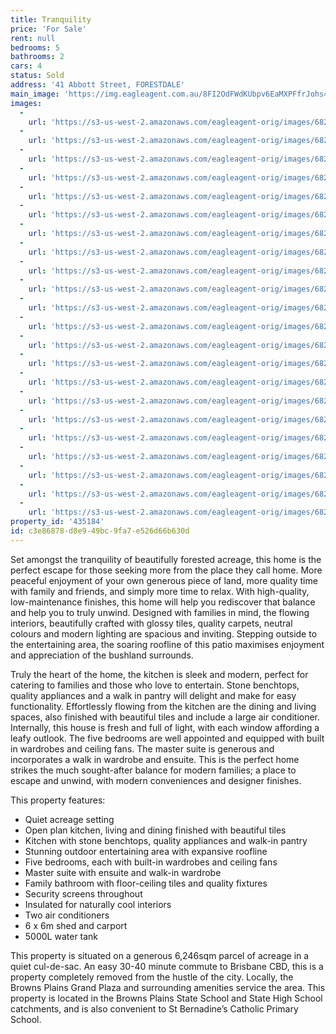 ```yaml
---
title: Tranquility
price: 'For Sale'
rent: null
bedrooms: 5
bathrooms: 2
cars: 4
status: Sold
address: '41 Abbott Street, FORESTDALE'
main_image: 'https://img.eagleagent.com.au/8FI2OdFWdKUbpv6EaMXPFfrJohs=/1280x854/smart/https://s3-us-west-2.amazonaws.com/eagleagent-orig/images/6821436/126346730-image-M.jpg'
images:
  -
    url: 'https://s3-us-west-2.amazonaws.com/eagleagent-orig/images/6821457/126346730-image-V.jpg'
  -
    url: 'https://s3-us-west-2.amazonaws.com/eagleagent-orig/images/6821456/126346730-image-U.jpg'
  -
    url: 'https://s3-us-west-2.amazonaws.com/eagleagent-orig/images/6821455/126346730-image-T.jpg'
  -
    url: 'https://s3-us-west-2.amazonaws.com/eagleagent-orig/images/6821454/126346730-image-S.jpg'
  -
    url: 'https://s3-us-west-2.amazonaws.com/eagleagent-orig/images/6821453/126346730-image-R.jpg'
  -
    url: 'https://s3-us-west-2.amazonaws.com/eagleagent-orig/images/6821452/126346730-image-Q.jpg'
  -
    url: 'https://s3-us-west-2.amazonaws.com/eagleagent-orig/images/6821451/126346730-image-P.jpg'
  -
    url: 'https://s3-us-west-2.amazonaws.com/eagleagent-orig/images/6821450/126346730-image-O.jpg'
  -
    url: 'https://s3-us-west-2.amazonaws.com/eagleagent-orig/images/6821449/126346730-image-N.jpg'
  -
    url: 'https://s3-us-west-2.amazonaws.com/eagleagent-orig/images/6821448/126346730-image-L.jpg'
  -
    url: 'https://s3-us-west-2.amazonaws.com/eagleagent-orig/images/6821447/126346730-image-K.jpg'
  -
    url: 'https://s3-us-west-2.amazonaws.com/eagleagent-orig/images/6821446/126346730-image-J.jpg'
  -
    url: 'https://s3-us-west-2.amazonaws.com/eagleagent-orig/images/6821445/126346730-image-I.jpg'
  -
    url: 'https://s3-us-west-2.amazonaws.com/eagleagent-orig/images/6821444/126346730-image-H.jpg'
  -
    url: 'https://s3-us-west-2.amazonaws.com/eagleagent-orig/images/6821443/126346730-image-G.jpg'
  -
    url: 'https://s3-us-west-2.amazonaws.com/eagleagent-orig/images/6821442/126346730-image-F.jpg'
  -
    url: 'https://s3-us-west-2.amazonaws.com/eagleagent-orig/images/6821441/126346730-image-E.jpg'
  -
    url: 'https://s3-us-west-2.amazonaws.com/eagleagent-orig/images/6821440/126346730-image-D.jpg'
  -
    url: 'https://s3-us-west-2.amazonaws.com/eagleagent-orig/images/6821439/126346730-image-C.jpg'
  -
    url: 'https://s3-us-west-2.amazonaws.com/eagleagent-orig/images/6821438/126346730-image-B.jpg'
  -
    url: 'https://s3-us-west-2.amazonaws.com/eagleagent-orig/images/6821437/126346730-image-A.jpg'
  -
    url: 'https://s3-us-west-2.amazonaws.com/eagleagent-orig/images/6821436/126346730-image-M.jpg'
property_id: '435184'
id: c3e86878-d8e9-49bc-9fa7-e526d66b630d
---
```

Set amongst the tranquility of beautifully forested acreage, this home is the perfect escape for those seeking more from the place they call home. More peaceful enjoyment of your own generous piece of land, more quality time with family and friends, and simply more time to relax. With high-quality, low-maintenance finishes, this home will help you rediscover that balance and help you to truly unwind. Designed with families in mind, the flowing interiors, beautifully crafted with glossy tiles, quality carpets, neutral colours and modern lighting are spacious and inviting. Stepping outside to the entertaining area, the soaring roofline of this patio maximises enjoyment and appreciation of the bushland surrounds.

Truly the heart of the home, the kitchen is sleek and modern, perfect for catering to families and those who love to entertain. Stone benchtops, quality appliances and a walk in pantry will delight and make for easy functionality. Effortlessly flowing from the kitchen are the dining and living spaces, also finished with beautiful tiles and include a large air conditioner. Internally, this house is fresh and full of light, with each window affording a leafy outlook. The five bedrooms are well appointed and equipped with built in wardrobes and ceiling fans. The master suite is generous and incorporates a walk in wardrobe and ensuite. This is the perfect home strikes the much sought-after balance for modern families; a place to escape and unwind, with modern conveniences and designer finishes.

This property features:

*  Quiet acreage setting
*  Open plan kitchen, living and dining finished with beautiful tiles
*  Kitchen with stone benchtops, quality appliances and walk-in pantry
*  Stunning outdoor entertaining area with expansive roofline
*  Five bedrooms, each with built-in wardrobes and ceiling fans
*  Master suite with ensuite and walk-in wardrobe
*  Family bathroom with floor-ceiling tiles and quality fixtures
*  Security screens throughout
*  Insulated for naturally cool interiors
*  Two air conditioners
*  6 x 6m shed and carport
*  5000L water tank

This property is situated on a generous 6,246sqm parcel of acreage in a quiet cul-de-sac. An easy 30-40 minute commute to Brisbane CBD, this is a property completely removed from the hustle of the city. Locally, the Browns Plains Grand Plaza and surrounding amenities service the area. This property is located in the Browns Plains State School and State High School catchments, and is also convenient to St Bernadine’s Catholic Primary School.